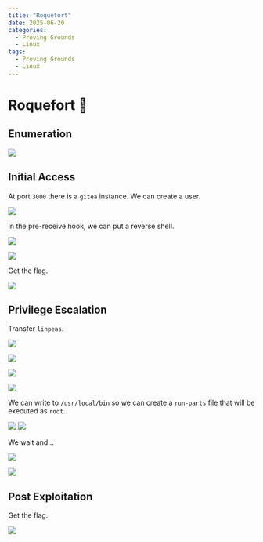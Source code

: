 ```yaml
---
title: "Roquefort"
date: 2025-06-20
categories:
  - Proving Grounds
  - Linux
tags:
  - Proving Grounds
  - Linux
---
```


# Roquefort 🔸
<!-- more -->

## Enumeration

![](../assets/Pasted%20image%2020250408174349.png)

## Initial Access

At port `3000` there is a `gitea` instance. We can create a user.

![](../assets/Pasted%20image%2020250408201550.png)

In the pre-receive hook, we can put a reverse shell.

![](../assets/Pasted%20image%2020250408201613.png)

![](../assets/Pasted%20image%2020250408201628.png)

Get the flag.

![](../assets/Pasted%20image%2020250408201642.png)

## Privilege Escalation

Transfer `linpeas`.

![](../assets/Pasted%20image%2020250408204613.png)

![](../assets/Pasted%20image%2020250408205130.png)

![](../assets/Pasted%20image%2020250408205245.png)

![](../assets/Pasted%20image%2020250408215231.png)

We can write to `/usr/local/bin` so we can create a `run-parts` file that will be executed as `root`.

![](../assets/Pasted%20image%2020250408215504.png)
![](../assets/Pasted%20image%2020250408215515.png)

We wait and...

![](../assets/Pasted%20image%2020250408215535.png)

![](../assets/Pasted%20image%2020250408215557.png)

## Post Exploitation

Get the flag.

![](../assets/Pasted%20image%2020250408215607.png)
